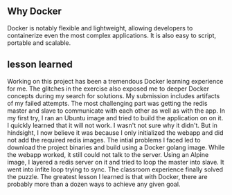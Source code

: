 ## Why Docker

Docker is notably flexible  and lightweight, allowing developers to containerize even the most complex applications. 
It is also easy to script, portable and scalable.
## lesson learned
Working on this project has been a tremendous Docker learning experience for me. The glitches in the exercise also exposed me to deeper Docker concepts during my search for solutions.
My submission includes artifacts of my failed attempts. 
The most challenging part was getting the redis master and slave to communicate with each other as well as with the app.
In my first try, I ran an Ubuntu image and tried to build the application on on it. I quickly learned that it will not work. I wasn't not sure why it didn't. But in hindsight, I now believe it was because I only initialized the webapp and did not add the required redis images.
The intial problems I faced led to download the project binaries and build using a Docker golang image. While the webapp worked, it still could not talk to the server. 
Using an Alpine image, I layered a redis server on it and tried to loop the master into slave. It went into infite loop trying to sync.
The classroom experience finally solved the puzzle.
The greatest lesson I learned is that with Docker, there are probably more than a dozen ways to achieve any given goal.
